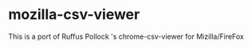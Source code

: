mozilla-csv-viewer
==================

This is a port of Ruffus Pollock 's chrome-csv-viewer for Mizilla/FireFox
